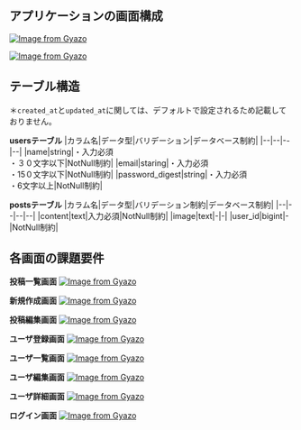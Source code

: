 ## アプリケーションの画面構成

[![Image from Gyazo](https://t.gyazo.com/teams/diveintocode/58cd763ddb5f11491074eb0e01b81c63.png)](https://diveintocode.gyazo.com/58cd763ddb5f11491074eb0e01b81c63)

[![Image from Gyazo](https://t.gyazo.com/teams/diveintocode/2196efec6815edf24632c1c4de4710bb.png)](https://diveintocode.gyazo.com/2196efec6815edf24632c1c4de4710bb)

## テーブル構造

＊`created_at`と`updated_at`に関しては、デフォルトで設定されるため記載しておりません。

**usersテーブル**
|カラム名|データ型|バリデーション|データベース制約|
|--|--|--|--|
|name|string|・入力必須 <br> ・３０文字以下|NotNull制約|
|email|staring|・入力必須 <br> ・15０文字以下|NotNull制約|
|password_digest|string|・入力必須 <br> ・6文字以上|NotNull制約|

**postsテーブル**
|カラム名|データ型|バリデーション制約|データベース制約|
|--|--|--|--|
|content|text|入力必須|NotNull制約|
|image|text|-|-|
|user_id|bigint|-|NotNull制約|

## 各画面の課題要件

**投稿一覧画面**
[![Image from Gyazo](https://t.gyazo.com/teams/diveintocode/ead29a040d4768505190397ea42f3c16.png)](https://diveintocode.gyazo.com/ead29a040d4768505190397ea42f3c16)

**新規作成画面**
[![Image from Gyazo](https://t.gyazo.com/teams/diveintocode/9e03b9673e077ea870e5c20c288ce4ae.png)](https://diveintocode.gyazo.com/9e03b9673e077ea870e5c20c288ce4ae)

**投稿編集画面**
[![Image from Gyazo](https://t.gyazo.com/teams/diveintocode/216ca9cc479045ceb0bd4ee9669498c0.png)](https://diveintocode.gyazo.com/216ca9cc479045ceb0bd4ee9669498c0)

**ユーザ登録画面**
[![Image from Gyazo](https://t.gyazo.com/teams/diveintocode/18a135260721b7d88105ece748ed4383.png)](https://diveintocode.gyazo.com/18a135260721b7d88105ece748ed4383)

**ユーザ一覧画面**
[![Image from Gyazo](https://t.gyazo.com/teams/diveintocode/fe9561af1b96908cfdf52c4c92151090.png)](https://diveintocode.gyazo.com/fe9561af1b96908cfdf52c4c92151090)

**ユーザ編集画面**
[![Image from Gyazo](https://t.gyazo.com/teams/diveintocode/668dd9b1692cfc381fcaf444e70edf42.png)](https://diveintocode.gyazo.com/668dd9b1692cfc381fcaf444e70edf42)

**ユーザ詳細画面**
[![Image from Gyazo](https://t.gyazo.com/teams/diveintocode/d9a42d22aa3c898bfb1a8c0d2d34ec15.png)](https://diveintocode.gyazo.com/d9a42d22aa3c898bfb1a8c0d2d34ec15)

**ログイン画面**
[![Image from Gyazo](https://t.gyazo.com/teams/diveintocode/7fbac1f782b50e629b09fc9b28de62dc.png)](https://diveintocode.gyazo.com/7fbac1f782b50e629b09fc9b28de62dc)

